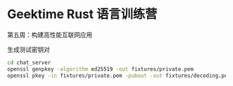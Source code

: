 # Geektime Rust 语言训练营

第五周：构建高性能互联网应用

生成测试密钥对

```sh
cd chat_server
openssl genpkey -algorithm ed25519 -out fixtures/private.pem
openssl pkey -in fixtures/private.pem -pubout -out fixtures/decoding.pem
```
